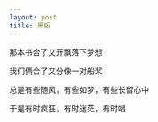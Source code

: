 ```yaml
---
layout: post
title: 黑板
---
```

  那本书合了又开飘落下梦想

  我们俩合了又分像一对船桨

  总是有些随风，有些如梦，有些长留心中

  于是有时疯狂，有时迷茫，有时唱